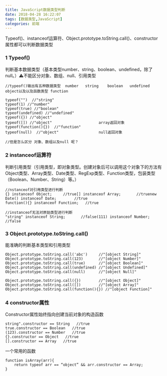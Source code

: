 ```yaml
---
title: JavaScript数据类型判断
date: 2018-04-28 16:22:07
tags: [数据类型,JavaScript]
categories: 前端
---
```


Typeof()、instanceof运算符、Object.prototype.toString.call()、constructor属性都可以判断数据类型
<escape><!-- more --></escape>
### 1  Typeof()
判断基本数据类型（基本类型number、string、boolean、undefined，除了null。）⚠️不能区分对象、数组、null、引用类型
```
//typeof()输出有五种数据类型  number   string    boolean   undefined   object以及以及函数类型 function

typeof("")  //"string"
typeof(1) //"number"
typeof(true) //"boolean"
typeof(undefined) //"undefined"
typeof({}) //"object"
typeof([]) //"object"                     array返回对象
typeof(function(){})  //"function"
typeof(null)  //"object"                  null返回对象

//但是怎么区分 对象、数组以及null 呢？
```

### 2  instanceof运算符
判断引用类型（引用类型，即对象类型。创建对象后可以调用这个对象下的方法有Object类型、Array类型、Date类型、RegExp类型、Function类型，包装类型（Boolean、Number、String）等。）
```
//nstanceof对引用类型进行判断
{} instanceof Object;     //true[] instanceof Array;       //truenew Date() instanceof Date;        //true
function(){} instanceof Function;   //true

//instanceof无法对原始类型进行判断
"string" instanceof String;       //false(111) instanceof Number;   //false
```

### 3  Object.prototype.toString.call()
能准确的判断基本类型和引用类型
```
Object.prototype.toString.call('abc')     //"[object String]"
Object.prototype.toString.call(123)       //"[object Number]"
Object.prototype.toString.call(true)      //"[object Boolean]"
Object.prototype.toString.call(undefined) //"[object Undefined]"
Object.prototype.toString.call(null)      //"[object Null]"

Object.prototype.toString.call({})        //"[object Object]"
Object.prototype.toString.call([])        //"[object Array]"
Object.prototype.toString.call(function(){}) //"[object Function]"
```

### 4  constructor属性
Constructor属性始终指向创建当前对象的构造函数
```
string".constructor == String   //true
true.constructor == Boolean   //true
(123).constructor == Number   //true
{}.constructor == Object   //true
[].constructor == Array   //true
```
一个常用的函数
```
function isArray(arr){
    return typeof arr == “object” && arr.constructor == Array;
}
```